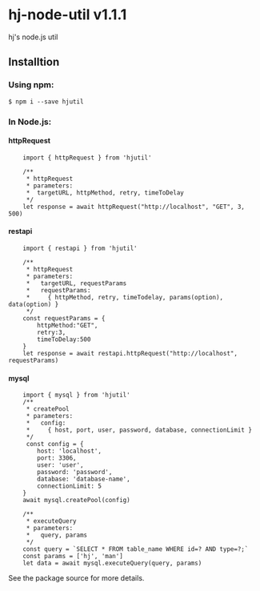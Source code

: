 # hj-node-util v1.1.1
hj's node.js util

## Installtion
### Using npm:

    $ npm i --save hjutil


### In Node.js:

#### httpRequest
```
    import { httpRequest } from 'hjutil'

    /**
     * httpRequest
     * parameters:
     *  targetURL, httpMethod, retry, timeToDelay
     */
    let response = await httpRequest("http://localhost", "GET", 3, 500)
```

#### restapi
```
    import { restapi } from 'hjutil'

    /**
     * httpRequest
     * parameters:
     *   targetURL, requestParams
     *   requestParams:
     *     { httpMethod, retry, timeTodelay, params(option), data(option) }
     */
    const requestParams = {
        httpMethod:"GET",
        retry:3,
        timeToDelay:500
    }
    let response = await restapi.httpRequest("http://localhost", requestParams)
```

#### mysql
```
    import { mysql } from 'hjutil'
    /**
     * createPool
     * parameters:
     *   config:
     *     { host, port, user, password, database, connectionLimit }
     */
     const config = {
        host: 'localhost',
        port: 3306,
        user: 'user',
        password: 'password',
        database: 'database-name',
        connectionLimit: 5
    }
    await mysql.createPool(config)

    /**
     * executeQuery
     * parameters:
     *   query, params
     */
    const query = `SELECT * FROM table_name WHERE id=? AND type=?;`
    const params = ['hj', 'man']
    let data = await mysql.executeQuery(query, params)
```

See the package source for more details.
